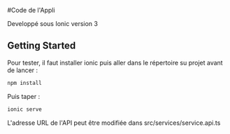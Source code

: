 #Code de l'Appli <br>

Developpé sous Ionic version 3

## <a name="getting-started"></a>Getting Started

Pour tester, il faut installer ionic puis aller dans le répertoire su projet avant de lancer :

```bash
npm install
```
Puis taper : <br>

```bash
ionic serve
```
L'adresse URL de l'API peut être modifiée dans src/services/service.api.ts
